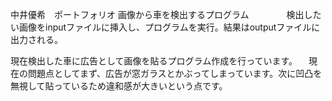  中井優希　ポートフォリオ
画像から車を検出するプログラム
　　　　検出したい画像をinputファイルに挿入し、プログラムを実行。結果はoutputファイルに出力される。

現在検出した車に広告として画像を貼るプログラム作成を行っています。
　現在の問題点としてまず、広告が窓ガラスとかぶってしまっています。次に凹凸を無視して貼っているため違和感が大きいという点です。    
